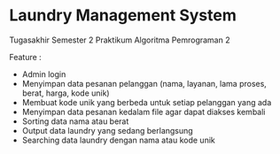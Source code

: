 # Laundry Management System
Tugasakhir Semester 2 Praktikum Algoritma Pemrograman 2

Feature :
- Admin login
- Menyimpan data pesanan pelanggan (nama, layanan, lama proses, berat, harga, kode unik)
- Membuat kode unik yang berbeda untuk setiap pelanggan yang ada
- Menyimpan data pesanan kedalam file agar dapat diakses kembali
- Sorting data nama atau berat
- Output data laundry yang sedang berlangsung
- Searching data laundry dengan nama atau kode unik
